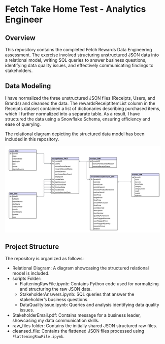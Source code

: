 # Fetch Take Home Test - Analytics Engineer

## Overview

This repository contains the completed Fetch Rewards Data Engineering assessment. The exercise involved structuring unstructured JSON data into a relational model, writing SQL queries to answer business questions, identifying data quality issues, and effectively communicating findings to stakeholders.

## Data Modeling

I have normalized the three unstructured JSON files (Receipts, Users, and Brands) and cleansed the data. The rewardsReceiptItemList column in the Receipts dataset contained a list of dictionaries describing purchased items, which I further normalized into a separate table. As a result, I have structured the data using a Snowflake Schema, ensuring efficiency and ease of querying.

The relational diagram depicting the structured data model has been included in this repository.

![Fetch Relational Diagram](RelationalDiagram.png)


## Project Structure
The repository is organized as follows:
- Relational Diagram: A diagram showcasing the structured relational model is included.
- scripts Folder:
  - FlatteningRawFile.ipynb: Contains Python code used for normalizing and structuring the raw JSON data.
  - StakeholderAnswers.ipynb: SQL queries that answer the stakeholder’s business questions.
  - DataQualityIssue.ipynb: Queries and analysis identifying data quality issues.
- StakeholderEmail.pdf: Contains message for a business leader, showcasing my data communication skills.
- raw_files folder: Contains the initially shared JSON structured raw files.
- cleansed_file: Contains the flattened JSON files processed using `FlatteningRawFile.ipynb`.
